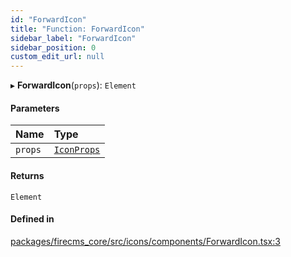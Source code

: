 ```yaml
---
id: "ForwardIcon"
title: "Function: ForwardIcon"
sidebar_label: "ForwardIcon"
sidebar_position: 0
custom_edit_url: null
---
```


▸ **ForwardIcon**(`props`): `Element`

#### Parameters

| Name | Type |
| :------ | :------ |
| `props` | [`IconProps`](../types/IconProps.md) |

#### Returns

`Element`

#### Defined in

[packages/firecms_core/src/icons/components/ForwardIcon.tsx:3](https://github.com/FireCMSco/firecms/blob/d45f3739/packages/firecms_core/src/icons/components/ForwardIcon.tsx#L3)
